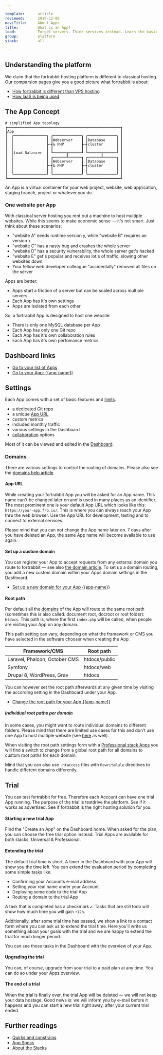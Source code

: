 ```yaml
---

template:      article
reviewed:      2016-12-08
naviTitle:     About Apps
title:         What is an App?
lead:          Forget servers. Think services instead. Learn the basic fortrabbit concepts.
group:         platform
stack:         all

---
```


## Understanding the platform

We claim that the fortrabbit hosting platform is different to classical hosting. Our comparsion pages give you a good picture what fortrabbit is about:

* [How fortrabbit is different than VPS hosting](https://www.fortrabbit.com/why-not-vps)
* [How IaaS is being used](https://www.fortrabbit.com/why-not-aws)



## The App Concept

```nohighlight
# simplified App topology
┏━━━━━━━━━━━━━━━━━━━━━━━━━━━━━━━━━━━━━━━━━━━━━━━━━━━━┓
┃App                                                 ┃
┃  ┏━━━━━━━━━━━━━━━┓ ┏━━━━━━━━━━━━━┓ ┏━━━━━━━━━━━━━┓ ┃
┃  ┃               ┃ ┃Webserver    ┃ ┃Database     ┃ ┃
┃  ┃               ┣─┫& PHP        ┣─┫cluster      ┃ ┃
┃  ┃               ┃ ┃             ┃ ┃             ┃ ┃
┃  ┃Load Balancer  ┃ ┗━━━━━━┳━━━━━━┛ ┗━━━━━━┳━━━━━━┛ ┃
┃  ┃               ┃ ┏━━━━━━┻━━━━━━┓ ┏━━━━━━┻━━━━━━┓ ┃
┃  ┃               ┃ ┃Webserver    ┃ ┃Database     ┃ ┃
┃  ┃               ┣─┫& PHP        ┣─┫cluster      ┃ ┃
┃  ┃               ┃ ┃             ┃ ┃             ┃ ┃
┃  ┗━━━━━━━━━━━━━━━┛ ┗━━━━━━━━━━━━━┛ ┗━━━━━━━━━━━━━┛ ┃
┗━━━━━━━━━━━━━━━━━━━━━━━━━━━━━━━━━━━━━━━━━━━━━━━━━━━━┛
```

An App is a virtual container for your web project, website, web application, staging branch, project or whatever you do.



### One website per App

With classical server hosting you rent out a machine to host multiple websites. While this seems to make economic sense — it's not smart. Just think about these scenarios:

* "website A" needs runtime version y, while "website B" requires an version x
* "website C" has a nasty bug and crashes the whole server
* "website D" has a security vulnerability, the whole server get's hacked
* "website E" get's popular and receives lot's of traffic, slowing other websites down
* Your fellow web developer colleague "accidentally" removed all files on the server

Apps are better:

* Apps start a friction of a server but can be scaled across multiple servers
* Each App has it's own settings
* Apps are isolated from each other


So, a fortrabbit App is designed to host one website:

* There is only one MySQL database per App
* Each App has only one Git repo
* Each App has it's own collaboration rules
* Each App has it's own perfomance metrics




## Dashboard links

* [Go to your list of Apps](https://dashboard.fortrabbit.com/apps)
* [Go to your App: {{app-name}}](https://dashboard.fortrabbit.com/apps/{{app-name}})



## Settings

Each App comes with a set of basic features and [limits](https://www.fortrabbit.com/specs).

* a dedicated Git repo
* a unique [App URL](#toc-app-url)
* custom metrics
* included monthly traffic
* various settings in the Dashboard
* [collaboration](collaboration) options

Most of it can be viewed and edited in the [Dashboard](/dashboard).

### Domains

There are various settings to control the routing of domains. Please also see the [domains help article](/domains).

#### App URL

While creating your fortrabbit App you will be asked for an App name. This name can't be changed later on and is used in many places as an identifier. The most prominent one is your default App URL which looks like this: `https://your-app.frb.io/`. This is where you can always reach your App thru the web browser. Use the App URL for development, testing and to connect to external services.

Please mind that you can not change the App name later on. 7 days after you have deleted an App, the same App name will become available to use again.

#### Set up a custom domain

You can register your App to accept requests from any external domain you route to fortrabbit — see also [the domain article](/domains). To set up a domain routing, you add a new custom domain within your Apps domain settings in the Dashboard.

<div markdown="1" data-user="known">

* [Set up a new domain for your App {{app-name}}](https://dashboard.fortrabbit.com/apps/{{app-name}}/domains/new/name)

</div>


#### Root path


Per default all the [domains](/domains) of the App will route to the same root path (sometimes this is also called: document root, docroot or root folder): `htdocs`. This path is, where the first `index.php` will be called, when people are visiting your App on any domain.

This path setting can vary, depending on what the framework or CMS you have selected in the software chooser when creating the App:

| Framework/CMS                 | Root path     |
| ----------------------------- | ------------- |
| Laravel, Phalcon, October CMS | htdocs/public |
| Symfony                       | htdocs/web    |
| Drupal 8, WordPress, Grav     | htdocs        |

You can however set the root path afterwards at any given time by visiting the according setting in the Dashboard under your App. 

<div markdown="1" data-user="known">

* [Change the root path for your App {{app-name}}](https://dashboard.fortrabbit.com/apps/{{app-name}}/rootpath)

</div>


##### Individual root paths per domain

In some cases, you might want to route individual domains to different folders. Please mind that there are limited use cases for this and don't use one App to host multiple website (see [here](/app#toc-one-website-per-app) as well).

When visiting the root path settings form with a [Professional stack Apps](/app-pro) you will find a switch to change from a global root path for all domains to custom root paths for each domain.

Mind that you can also use `.htaccess` files with `RewriteRule` directives to handle different domains differently.



## Trial

You can test fortrabbit for free. Therefore each Account can have one trial App running. The purpose of the trial is testdrive the platform. See if it works as advertised. See if fortrabbit is the right hosting solution for you.


#### Starting a new trial App

Find the "Create an App" on the Dashboard home. When asked for the plan, you can choose the free trial option instead. Trial Apps are available for both stacks, Universal & Professional.

#### Extending the trial

The default trial time is short. A timer in the Dashboard with your App will show you the time left. You can extend the evaluation period by completing some simple tasks like: 

* Confirming your Accounts e-mail address
* Setting your real name under your Account
* Deploying some code to the trial App
* Routing a domain to the trial App

A task that is completed has a checkmark `✔`. Tasks that are still todo will show how much time you will gain `+12h`.

Additionally, after some trial time has passed, we show a link to a contact form where you can ask us to extend the trial time. Here you'll write us something about your goals with the trial and we are happy to extend the trial for much longer period.

You can see those tasks in the Dashboard with the overview of your App.

#### Upgrading the trial

You can, of course, upgrade from your trial to a paid plan at any time. You can do so under your Apps overview. 


#### The end of a trial

When the trial is finally over, the trial App will be deleted — we will not keep your data hostage. Good news is: we will inform you by e-mail before it happens and you can start a new trial right away, after your current trial ended.


## Further readings

* [Quirks and constrains](/quirks)
* [App Specs](https://www.fortrabbit.com/specs)
* [About the Stacks](/stacks)
